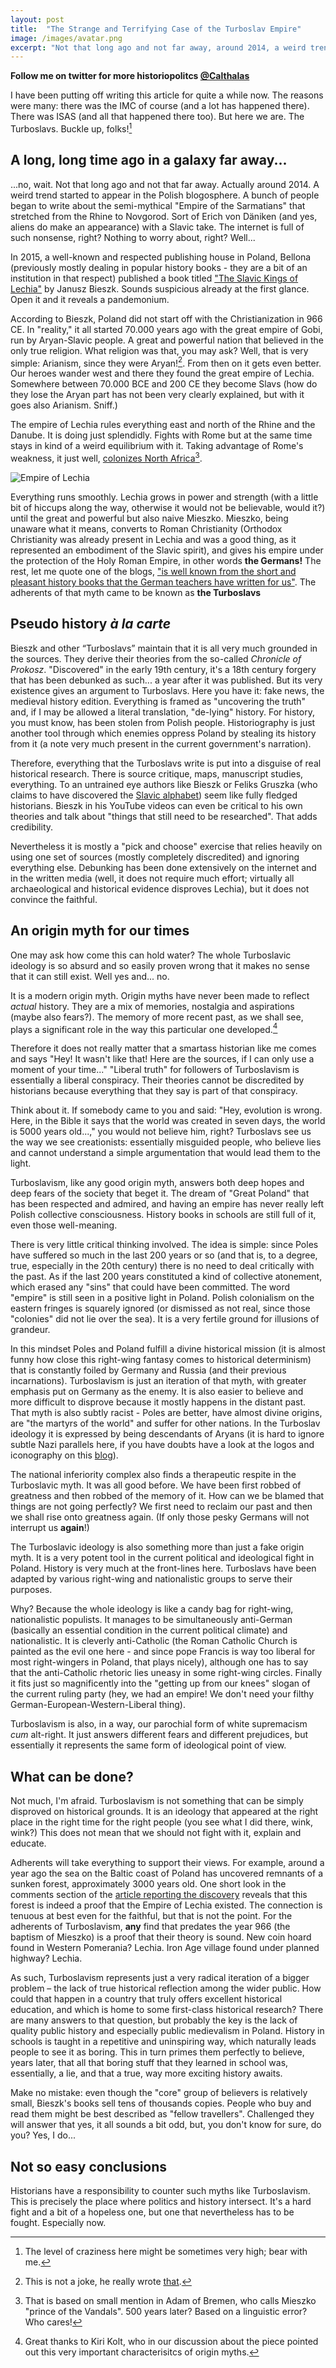 ```yaml
---
layout: post
title:  "The Strange and Terrifying Case of the Turboslav Empire"
image: /images/avatar.png
excerpt: "Not that long ago and not far away, around 2014, a weird trend started to appear in the Polish blogosphere. A bunch of people began to write about the semi-mythical Empire of the Sarmatians that stretched from the Rhine to Novgorod. Sort of Erich von Däniken (and yes, aliens do make an appearance) with a Slavic take. The internet is full of such nonsense, right? Nothing to worry about, right? Well..."
---
```


**Follow me on twitter for more historiopolitcs [@Calthalas](https://twitter.com/Calthalas)**

I have been putting off writing this article for quite a while now. The reasons were many: there was the IMC of course (and a lot has happened there). There was ISAS (and all that happened there too). But here we are. The Turboslavs. Buckle up, folks![^1]

## A long, long time ago in a galaxy far away...

...no, wait. Not that long ago and not that far away. Actually around 2014. A weird trend started to appear in the Polish blogosphere. A bunch of people began to write about the semi-mythical "Empire of the Sarmatians" that stretched from the Rhine to Novgorod. Sort of Erich von Däniken (and yes, aliens do make an appearance) with a Slavic take. The internet is full of such nonsense, right? Nothing to worry about, right? Well...

In 2015, a well-known and respected publishing house in Poland, Bellona (previously mostly dealing in popular history books - they are a bit of an institution in that respect) published a book titled ["The Slavic Kings of Lechia"](https://ksiegarnia.bellona.pl/?c=ksiazka&bid=8116) by Janusz Bieszk. Sounds suspicious already at the first glance. Open it and it reveals a pandemonium.

According to Bieszk, Poland did not start off with the Christianization in 966 CE. In "reality," it all started 70.000 years ago with the great empire of Gobi, run by Aryan-Slavic people. A great and powerful nation that believed in the only true religion. What religion was that, you may ask? Well, that is very simple: Arianism, since they were Aryan![^2]. From then on it gets even better. Our heroes wander west and there they found the great empire of Lechia. Somewhere between 70.000 BCE and 200 CE they become Slavs (how do they lose the Aryan part has not been very clearly explained, but with it goes also Arianism. Sniff.)

The empire of Lechia rules everything east and north of the Rhine and the Danube. It is doing just splendidly. Fights with Rome but at the same time stays in kind of a weird equilibrium with it. Taking advantage of Rome's weakness, it just well, [colonizes North Africa](https://wiaraprzyrodzona.wordpress.com/2015/04/02/kolonizacja-afryki-polnocnej-przez-owczesnych-wladcow-imperium-lechickiego/)[^3].

![Empire of Lechia](/images/Lechia.jpg)

Everything runs smoothly. Lechia grows in power and strength (with a little bit of hiccups along the way, otherwise it would not be believable, would it?) until the great and powerful but also naive Mieszko. Mieszko, being unaware what it means, converts to Roman Christianity (Orthodox Christianity was already present in Lechia and was a good thing, as it represented an embodiment of the Slavic spirit), and gives his empire under the protection of the Holy Roman Empire, in other words **the Germans!** The rest, let me quote one of the blogs, ["is well known from the short and pleasant history books that the German teachers have written for us"](https://tajnearchiwumwatykanskie.wordpress.com/2016/04/22/poczet-krolow-lechii-kosciol-w-polsce-od-1050-lat-ukrywa-przed-polakami-ze-jestesmy-starozytnym-antycznym-wielkim-imperium/). The adherents of that myth came to be known as **the Turboslavs**

## Pseudo history *à la carte*

Bieszk and other “Turboslavs” maintain that it is all very much grounded in the sources. They derive their theories from the so-called *Chronicle of Prokosz*. "Discovered" in the early 19th century, it's a 18th century forgery that has been debunked as such... a year after it was published. But its very existence gives an argument to Turboslavs. Here you have it: fake news, the medieval history edition. Everything is framed as "uncovering the truth" and, if I may be allowed a literal translation, "de-lying" history. For history, you must know, has been stolen from Polish people. Historiography is just another tool through which enemies oppress Poland by stealing its history from it (a note very much present in the current government's narration).

Therefore, everything that the Turboslavs write is put into a disguise of real historical research. There is source critique, maps, manuscript studies, everything. To an untrained eye authors like Bieszk or Feliks Gruszka (who claims to have discovered the [Slavic alphabet](http://echaswantewita.blogspot.nl/2015/02/jak-pisali-nasi-praprzodkowie.html)) seem like fully fledged historians. Bieszk in his YouTube videos can even be critical to his own theories and talk about "things that still need to be researched". That adds credibility.

Nevertheless it is mostly a "pick and choose" exercise that relies heavily on using one set of sources (mostly completely discredited) and ignoring everything else. Debunking has been done extensively on the internet and in the written media (well, it does not require much effort; virtually all archaeological and historical evidence disproves Lechia), but it does not convince the faithful.

## An origin myth for our times

One may ask how come this can hold water? The whole Turboslavic ideology is so absurd and so easily proven wrong that it makes no sense that it can still exist. Well yes and... no.

It is a modern origin myth. Origin myths have never been made to reflect *actual* history. They are a mix of memories, nostalgia and aspirations (maybe also fears?). The memory of more recent past, as we shall see, plays a significant role in the way this particular one developed.[^4] 

Therefore it does not really matter that a smartass historian like me comes and says "Hey! It wasn't like that! Here are the sources, if I can only use a moment of your time..." "Liberal truth" for followers of Turboslavism is essentially a liberal conspiracy. Their theories cannot be discredited by historians because everything that they say is part of that conspiracy. 

Think about it. If somebody came to you and said: "Hey, evolution is wrong. Here, in the Bible it says that the world was created in seven days, the world is 5000 years old...," you would not believe him, right? Turboslavs see us the way we see creationists: essentially misguided people, who believe lies and cannot understand a simple argumentation that would lead them to the light.

Turboslavism, like any good origin myth, answers both deep hopes and deep fears of the society that beget it. The dream of "Great Poland" that has been respected and admired, and having an empire has never really left Polish collective consciousness. History books in schools are still full of it, even those well-meaning.

There is very little critical thinking involved. The idea is simple: since Poles have suffered so much in the last 200 years or so (and that is, to a degree, true, especially in the 20th century) there is no need to deal critically with the past. As if the last 200 years constituted a kind of collective atonement, which erased any "sins" that could have been committed. The word "empire" is still seen in a positive light in Poland. Polish colonialism on the eastern fringes is squarely ignored (or dismissed as not real, since those "colonies" did not lie over the sea). It is a very fertile ground for illusions of grandeur.

In this mindset Poles and Poland fulfill a divine historical mission (it is almost funny how close this right-wing fantasy comes to historical determinism) that is constantly foiled by Germany and Russia (and their previous incarnations). Turboslavism is just an iteration of that myth, with greater emphasis put on Germany as the enemy. It is also easier to believe and more difficult to disprove because it mostly happens in the distant past. That myth is also subtly racist - Poles are better, have almost divine origins, are "the martyrs of the world" and suffer for other nations. In the Turboslav ideology it is expressed by being descendants of Aryans (it is hard to ignore subtle Nazi parallels here, if you have doubts have a look at the logos and iconography on this [blog](https://tajnearchiwumwatykanskie.wordpress.com/)).

The national inferiority complex also finds a therapeutic respite in the Turboslavic myth. It was all good before. We have been first robbed of greatness and then robbed of the memory of it. How can we be blamed that things are not going perfectly? We first need to reclaim our past and then we shall rise onto greatness again. (If only those pesky Germans will not interrupt us **again**!)

The Turboslavic ideology is also something more than just a fake origin myth. It is a very potent tool in the current political and ideological fight in Poland. History is very much at the front-lines here. Turboslavs have been adapted by various right-wing and nationalistic groups to serve their purposes.

Why? Because the whole ideology is like a candy bag for right-wing, nationalistic populists. It manages to be simultaneously anti-German (basically an essential condition in the  current political climate) and nationalistic. It is cleverly anti-Catholic (the Roman Catholic Church is painted as the evil one here - and since pope Francis is way too liberal for most right-wingers in Poland, that plays nicely), although one has to say that the anti-Catholic rhetoric lies uneasy in some right-wing circles. Finally it fits just so magnificently into the "getting up from our knees" slogan of the current ruling party (hey, we had an empire! We don't need your filthy German-European-Western-Liberal thing).

Turboslavism is also, in a way, our parochial form of white supremacism *cum* alt-right. It just answers different fears and different prejudices, but essentially it represents the same form of ideological point of view.

## What can be done?

Not much, I'm afraid. Turboslavism is not something that can be simply disproved on historical grounds. It is an ideology that appeared at the right place in the right time for the right people (you see what I did there, wink, wink?) This does not mean that we should not fight with it, explain and educate.

Adherents will take everything to support their views. For example, around a year ago the sea on the Baltic coast of Poland has uncovered remnants of a sunken forest, approximately 3000 years old. One short look in the comments section of the [article reporting the discovery](http://podroze.onet.pl/forum/morze-odslonilo-zatopiony-las-na-polskim-wybrzezu-,2641777,czytaj-popularne.html) reveals that this forest is indeed a proof that the Empire of Lechia existed. The connection is tenuous at best even for the faithful, but that is not the point. For the adherents of Turboslavism, **any** find that predates the year 966 (the baptism of Mieszko) is a proof that their theory is sound. New coin hoard found in Western Pomerania? Lechia. Iron Age village found under planned highway? Lechia.

As such, Turboslavism represents just a very radical iteration of a bigger problem – the lack of true historical reflection among the wider public. How could that happen in a country that truly offers excellent historical education, and which is home to some first-class historical research? There are many answers to that question, but probably the key is the lack of quality public history and especially public medievalism in Poland. History in schools is taught in a repetitive and uninspiring way, which naturally leads people to see it as boring. This in turn primes them perfectly to believe, years later, that all that boring stuff that they learned in school was, essentially, a lie, and that a true, way more exciting history awaits.

Make no mistake: even though the "core" group of believers is relatively small, Bieszk's books sell tens of thousands copies. People who buy and read them might be best described as "fellow travellers". Challenged they will answer that yes, it all sounds a bit odd, but, you don't know for sure, do you? Yes, I do...

## Not so easy conclusions

Historians have a responsibility to counter such myths like Turboslavism. This is precisely the place where politics and history intersect. It's a hard fight and a bit of a hopeless one, but one that nevertheless has to be fought. Especially now.

[^1]: The level of craziness here might be sometimes very high; bear with me.
[^2]: This is not a joke, he really wrote [that](http://www.bellona.pl/files/9fab9_Chrzescijanscy_krolowie_Lechii.pdf).
[^3]: That is based on small mention in Adam of Bremen, who calls Mieszko "prince of the Vandals". 500 years later? Based on a linguistic error? Who cares!
[^4]: Great thanks to Kiri Kolt, who in our discussion about the piece pointed out this very important characterisitcs of origin myths.
